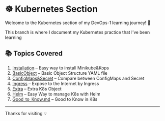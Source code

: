 # ☸️ Kubernetes Section

Welcome to the Kubernetes section of my DevOps-1 learning journey! 🚀

This branch is where I document my Kubernetes practice that I’ve been learning

## 📚 Topics Covered

1. [Installation](./01_Installation) – Easy way to install Minikube&Kops 
2. [BasicObject](./02_BasicObject) – Basic Object Structure YAML file
3. [ConfigMaps&Secret](./03_ConfigMaps&Secret) – Compare between ConfigMaps and Secret
4. [Ingress](./04_Ingress) – Expose to the Internet by Ingress
5. [Extra](./05_Extra) – Extra K8s Object 
6. [Helm](./06_Helm) –  Easy Way to manage K8s with Helm 
7. [Good_to_Know.md](./Good_to_Know.md) – Good to Know in K8s

---
Thanks for visiting 💡